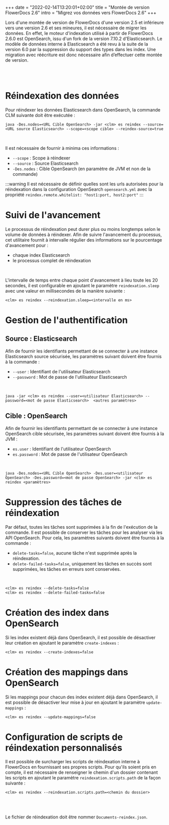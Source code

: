 +++
date = "2022-02-14T13:20:01+02:00"
title = "Montée de version FlowerDocs 2.6"
intro = "Migrez vos données vers FlowerDocs 2.6"
+++

Lors d'une montée de version de FlowerDocs d'une version 2.5 et inférieure vers une version 2.6 et ses mineures, il est nécessaire de migrer les données. En effet, le moteur d'indexation utilisé à partir de FlowerDocs 2.6.0 est OpenSearch, issu d'un fork de la version 7.10.2 d'Elasticsearch. Le modèle de données interne à Elasticsearch a été revu à la suite de la version 6.0 par la suppression du support des types dans les index. Une migration avec réécriture est donc  nécessaire afin d’effectuer cette montée de version. 

<br/>


<br/>

# Réindexation des données

Pour réindexer les données Elasticsearch dans OpenSearch, la commande CLM suivante doit être exécutée :

```properties
java -Des.nodes=<URL Cible OpenSearch> -jar <clm> es reindex --source=<URL source Elasticsearch> --scope=<scope cible> --reindex-source=true
```
<br/>


Il est nécessaire de fournir  à minima ces informations : 

* `--scope` : Scope à réindexer 
* `--source` : Source Elasticsearch
* `-Des.nodes` : Cible OpenSearch (en paramètre de JVM et non de la commande)

:::warning
Il est nécessaire de définir quelles sont les urls autorisées pour la réindexation dans la configuration OpenSearch `opensearch.yml` avec la propriété `reindex.remote.whitelist: "host1:port, host2:port"`
:::

# Suivi de l'avancement

Le processus de réindexation peut durer plus ou moins longtemps selon le volume de données à réindexer.
Afin de suivre l'avancement du processus, cet utilitaire fournit à intervalle régulier des informations sur le pourcentage d'avancement pour :

* chaque index Elasticsearch
* le processus complet de réindexation

<br/>

L'intervalle de temps entre chaque point d'avancement à lieu  toute les 20 secondes, il est configurable en ajoutant le paramètre `reindexation.sleep` avec une valeur en millisecondes de la manière suivante :

```properties
<clm> es reindex --reindexation.sleep=<intervalle en ms>
```
# Gestion de l'authentification 

## Source : Elasticsearch

Afin de fournir les identifiants permettant de se connecter à une instance Elasticsearch source sécurisée, les paramètres suivant doivent être fournis à la commande : 

* `--user` : Identifiant de l'utilisateur Elasticsearch
* `--password` : Mot de passe de l'utilisateur Elasticsearch

<br/>

```properties
java -jar <clm> es reindex --user=<utilisateur Elasticsearch> --password=<mot de passe Elasticsearch>  <autres paramètres>
```
## Cible : OpenSearch

Afin de fournir les identifiants permettant de se connecter à une instance OpenSearch cible sécurisée, les paramètres suivant doivent être fournis à la JVM :

* `es.user` : Identifiant de l'utilisateur OpenSearch
* `es.password` : Mot de passe de l'utilisateur OpenSearch

<br/>

```properties
java -Des.nodes=<URL Cible OpenSearch> -Des.user=<utilisateur OpenSearch> -Des.password=<mot de passe OpenSearch> -jar <clm> es reindex <paramètres>
```

# Suppression des tâches de réindexation

Par défaut, toutes les tâches sont supprimées à la fin de l'exécution de la commande. Il est possible de conserver les tâches pour les analyser via les API OpenSearch.
Pour cela, les paramètres suivants doivent être fournis à la commande : 

* `delete-tasks=false`, aucune tâche n'est supprimée après la réindexation.  
* `delete-failed-tasks=false`, uniquement les tâches en succès sont supprimées, les tâches en erreurs sont conservées.

<br/>

```properties
<clm> es reindex --delete-tasks=false
<clm> es reindex --delete-failed-tasks=false
```
# Création des index dans OpenSearch

Si les index existent déjà dans OpenSearch, il est possible de désactiver leur création en ajoutant le paramètre `create-indexes` :

```properties
<clm> es reindex --create-indexes=false
```

# Création des mappings dans OpenSearch

Si les mappings pour chacun des index existent déjà dans OpenSearch, il est possible de désactiver leur mise à jour en ajoutant le paramètre `update-mappings` :

```properties
<clm> es reindex --update-mappings=false
```


# Configuration de scripts de réindexation personnalisés

Il est possible de surcharger les scripts de réindexation interne à FlowerDocs en fournissant ses propres scripts. Pour qu'ils soient pris en compte, il est nécessaire de renseigner le chemin d'un dossier contenant les scripts en ajoutant le paramètre `reindexation.scripts.path` de la façon suivante :

```properties
<clm> es reindex --reindexation.scripts.path=<chemin du dossier>
```
<br/><br/>


Le fichier de réindexation doit être nommer `Documents-reindex.json`.